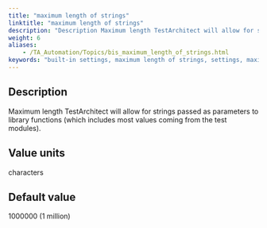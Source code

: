 ```yaml
--- 
title: "maximum length of strings"
linktitle: "maximum length of strings"
description: "Description Maximum length TestArchitect will allow for strings passed as parameters to library functions (which includes most values coming from the test modules). Value units characters Default ..."
weight: 6
aliases: 
    - /TA_Automation/Topics/bis_maximum_length_of_strings.html
keywords: "built-in settings, maximum length of strings, settings, maximum length of strings (settings), maximum length of strings, limit length of strings"
---
```


## Description

Maximum length TestArchitect will allow for strings passed as parameters to library functions \(which includes most values coming from the test modules\).

## Value units

characters

## Default value

1000000 \(1 million\)




